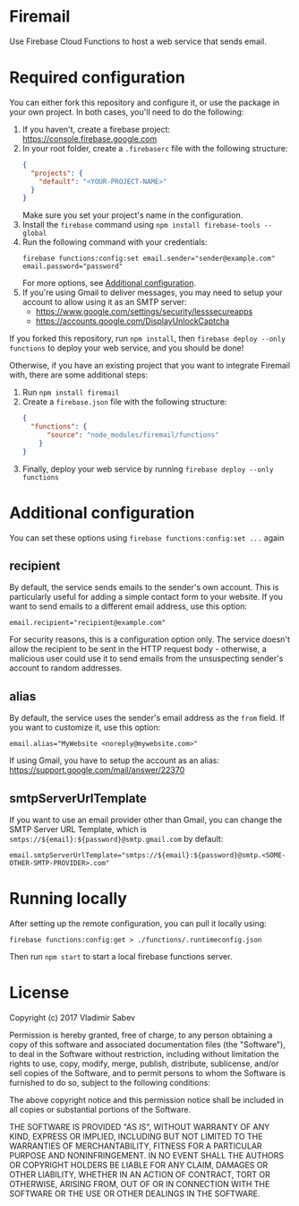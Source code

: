 # Firemail
Use Firebase Cloud Functions to host a web service that sends email.

# Required configuration
You can either fork this repository and configure it, or use the package in your own project. In both cases, you'll need to do the following:

1. If you haven't, create a firebase project: https://console.firebase.google.com
2. In your root folder, create a `.firebaserc` file with the following structure:
    ```json
    {
      "projects": {
        "default": "<YOUR-PROJECT-NAME>"
      }
    }
    ```
    Make sure you set your project's name in the configuration.
3. Install the `firebase` command using `npm install firebase-tools --global`
4. Run the following command with your credentials:
    ```
    firebase functions:config:set email.sender="sender@example.com" email.password="password"
    ```
    For more options, see [Additional configuration](#additional-configuration).
5. If you're using Gmail to deliver messages, you may need to setup your account to allow using it as an SMTP server:
      - https://www.google.com/settings/security/lesssecureapps
      - https://accounts.google.com/DisplayUnlockCaptcha

If you forked this repository, run `npm install`, then `firebase deploy --only functions` to deploy your web service, and you should be done!

Otherwise, if you have an existing project that you want to integrate Firemail with, there are some additional steps:
1. Run `npm install firemail`
2. Create a `firebase.json` file with the following structure:
    ```json
    {
      "functions": {
          "source": "node_modules/firemail/functions"
        }
    }
    ```
3. Finally, deploy your web service by running `firebase deploy --only functions`

# Additional configuration
You can set these options using `firebase functions:config:set ...` again

## recipient
By default, the service sends emails to the sender's own account. This is particularly useful for adding a simple contact form to your website. If you want to send emails to a different email address, use this option:
```
email.recipient="recipient@example.com"
```

For security reasons, this is a configuration option only. The service doesn't allow the recipient to be sent in the HTTP request body - otherwise, a malicious user could use it to send emails from the unsuspecting sender's account to random addresses.

## alias
By default, the service uses the sender's email address as the `from` field. If you want to customize it, use this option:
```
email.alias="MyWebsite <noreply@mywebsite.com>"
```

If using Gmail, you have to setup the account as an alias: https://support.google.com/mail/answer/22370

## smtpServerUrlTemplate
If you want to use an email provider other than Gmail, you can change the SMTP Server URL Template, which is `smtps://${email}:${password}@smtp.gmail.com` by default:
```
email.smtpServerUrlTemplate="smtps://${email}:${password}@smtp.<SOME-OTHER-SMTP-PROVIDER>.com"
```

# Running locally
After setting up the remote configuration, you can pull it locally using:
```
firebase functions:config:get > ./functions/.runtimeconfig.json
```
Then run `npm start` to start a local firebase functions server.

# License
Copyright (c) 2017 Vladimir Sabev

Permission is hereby granted, free of charge, to any person
obtaining a copy of this software and associated documentation
files (the "Software"), to deal in the Software without
restriction, including without limitation the rights to use,
copy, modify, merge, publish, distribute, sublicense, and/or sell
copies of the Software, and to permit persons to whom the
Software is furnished to do so, subject to the following
conditions:

The above copyright notice and this permission notice shall be
included in all copies or substantial portions of the Software.

THE SOFTWARE IS PROVIDED "AS IS", WITHOUT WARRANTY OF ANY KIND,
EXPRESS OR IMPLIED, INCLUDING BUT NOT LIMITED TO THE WARRANTIES
OF MERCHANTABILITY, FITNESS FOR A PARTICULAR PURPOSE AND
NONINFRINGEMENT. IN NO EVENT SHALL THE AUTHORS OR COPYRIGHT
HOLDERS BE LIABLE FOR ANY CLAIM, DAMAGES OR OTHER LIABILITY,
WHETHER IN AN ACTION OF CONTRACT, TORT OR OTHERWISE, ARISING
FROM, OUT OF OR IN CONNECTION WITH THE SOFTWARE OR THE USE OR
OTHER DEALINGS IN THE SOFTWARE.

